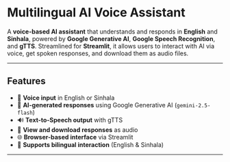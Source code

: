 # Multilingual AI Voice Assistant 

A **voice-based AI assistant** that understands and responds in **English** and **Sinhala**, powered by **Google Generative AI**, **Google Speech Recognition**, and **gTTS**. Streamlined for **Streamlit**, it allows users to interact with AI via voice, get spoken responses, and download them as audio files.  

---

## Features
- 🎤 **Voice input** in English or Sinhala  
- 💬 **AI-generated responses** using Google Generative AI (`gemini-2.5-flash`)  
- 🔊 **Text-to-Speech output** with gTTS  
- 📄 **View and download responses** as audio  
- 🌐 **Browser-based interface** via Streamlit  
- 📝 **Supports bilingual interaction** (English & Sinhala)  

---

